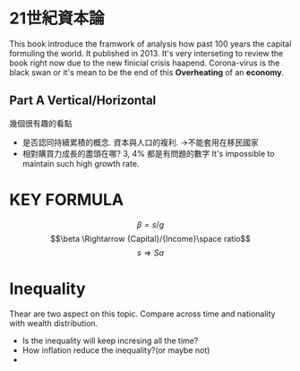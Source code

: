 # 21世紀資本論
 This book introduce the framwork of analysis how past 100 years the capital formuling the world.
 It published in 2013. It's very interseting  to review the book right now due to the new finicial crisis haapend. Corona-virus is the black swan or it's mean to be the end of this **Overheating** of an **economy**.
 
 ## Part A Vertical/Horizontal 
 幾個很有趣的看點
- 是否認同持續累積的概念. 資本與人口的複利. ->不能套用在移民國家
- 相對購買力成長的盡頭在哪? 3, 4% 都是有問題的數字 It's impossible to maintain such high growth rate.

# KEY FORMULA
$$ \beta = s/g$$
$$\beta \Rightarrow {Capital}/{Income}\space ratio$$
$$ s \Rightarrow Sa$$

# Inequality
Thear are two aspect on this topic. Compare across time and nationality with wealth distribution. 
- Is the inequality will keep incresing all the time?
- How inflation reduce the inequality?(or maybe not)
- 
<!--stackedit_data:
eyJoaXN0b3J5IjpbLTk0OTI0MzIwMCwxODUxNDAxMjU1LDQ2Nj
E5MjIwN119
-->